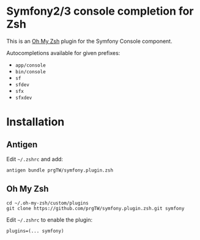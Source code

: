 # Symfony2/3 console completion for Zsh

This is an [Oh My Zsh](https://github.com/robbyrussell/oh-my-zsh) plugin for the Symfony Console component.

Autocompletions available for given prefixes:
* `app/console`
* `bin/console`
* `sf`
* `sfdev`
* `sfx`
* `sfxdev`

# Installation

## Antigen

Edit `~/.zshrc` and add:

```
antigen bundle prgTW/symfony.plugin.zsh
```

## Oh My Zsh

```
cd ~/.oh-my-zsh/custom/plugins
git clone https://github.com/prgTW/symfony.plugin.zsh.git symfony
```

Edit `~/.zshrc` to enable the plugin:

```
plugins=(... symfony)
```
